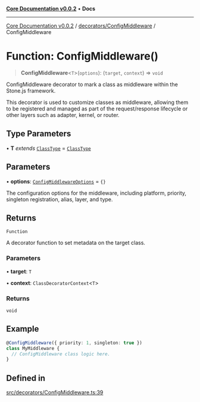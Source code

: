 [**Core Documentation v0.0.2**](../../../README.md) • **Docs**

***

[Core Documentation v0.0.2](../../../modules.md) / [decorators/ConfigMiddleware](../README.md) / ConfigMiddleware

# Function: ConfigMiddleware()

> **ConfigMiddleware**\<`T`\>(`options`): (`target`, `context`) => `void`

ConfigMiddleware decorator to mark a class as middleware within the Stone.js framework.

This decorator is used to customize classes as middleware, allowing them to be registered and managed
as part of the request/response lifecycle or other layers such as adapter, kernel, or router.

## Type Parameters

• **T** *extends* [`ClassType`](../../../definitions/type-aliases/ClassType.md) = [`ClassType`](../../../definitions/type-aliases/ClassType.md)

## Parameters

• **options**: [`ConfigMiddlewareOptions`](../interfaces/ConfigMiddlewareOptions.md) = `{}`

The configuration options for the middleware, including platform, priority, singleton registration, alias, layer, and type.

## Returns

`Function`

A decorator function to set metadata on the target class.

### Parameters

• **target**: `T`

• **context**: `ClassDecoratorContext`\<`T`\>

### Returns

`void`

## Example

```typescript
@ConfigMiddleware({ priority: 1, singleton: true })
class MyMiddleware {
  // ConfigMiddleware class logic here.
}
```

## Defined in

[src/decorators/ConfigMiddleware.ts:39](https://github.com/stonemjs/core/blob/aa2a76ee3b0b5f73fa20c9cec0decb9263cddbc2/src/decorators/ConfigMiddleware.ts#L39)

